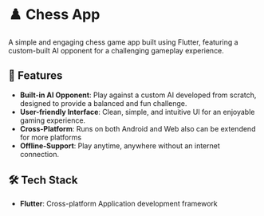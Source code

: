 # ♟️ Chess App

A simple and engaging chess game app built using Flutter, featuring a custom-built AI opponent for a challenging gameplay experience.

## 🚀 Features

- **Built-in AI Opponent**: Play against a custom AI developed from scratch, designed to provide a balanced and fun challenge.
- **User-friendly Interface**: Clean, simple, and intuitive UI for an enjoyable gaming experience.
- **Cross-Platform**: Runs on both Android and Web also can be extendend for more platforms
- **Offline-Support**: Play anytime, anywhere without an internet connection.

## 🛠️ Tech Stack

- **Flutter**: Cross-platform Application development framework
